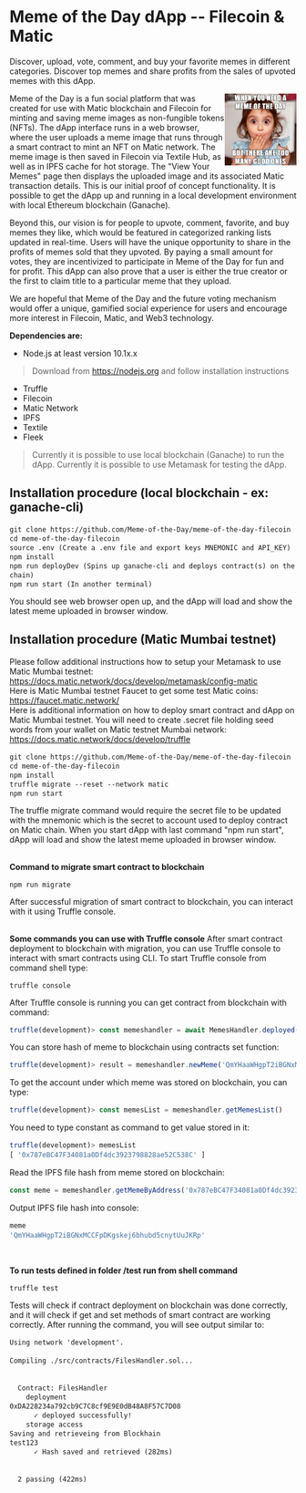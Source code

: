 # Meme of the Day dApp -- Filecoin & Matic

Discover, upload, vote, comment, and buy your favorite memes in different categories. Discover top memes and share profits from the sales of upvoted memes with this dApp.

<img src="/src/content/Meme-of-the-Day-dApp-Meme-Final.png" width=25% height=25% align="right">Meme of the Day is a fun social platform that was created for use with Matic blockchain and Filecoin for minting and saving meme images as non-fungible tokens (NFTs). The dApp interface runs in a web browser, where the user uploads a meme image that runs through a smart contract to mint an NFT on Matic network. The meme image is then saved in Filecoin via Textile Hub, as well as in IPFS cache for hot storage. The "View Your Memes" page then displays the uploaded image and its associated Matic transaction details. This is our initial proof of concept functionality. It is possible to get the dApp up and running in a local development environment with local Ethereum blockchain (Ganache).

Beyond this, our vision is for people to upvote, comment, favorite, and buy memes they like, which would be featured in categorized ranking lists updated in real-time. Users will have the unique opportunity to share in the profits of memes sold that they upvoted. By paying a small amount for votes, they are incentivized to participate in Meme of the Day for fun and for profit. This dApp can also prove that a user is either the true creator or the first to claim title to a particular meme that they upload.

We are hopeful that Meme of the Day and the future voting mechanism would offer a unique, gamified social experience for users and encourage more interest in Filecoin, Matic, and Web3 technology.

**Dependencies are:**
- Node.js at least version 10.1x.x
> Download from https://nodejs.org and follow installation instructions
- Truffle
- Filecoin
- Matic Network
- IPFS
- Textile
- Fleek
> Currently it is possible to use local blockchain (Ganache) to run the dApp.
> Currently it is possible to use Metamask for testing the dApp.


## Installation procedure (local blockchain - ex: ganache-cli)
```shell
git clone https://github.com/Meme-of-the-Day/meme-of-the-day-filecoin
cd meme-of-the-day-filecoin
source .env (Create a .env file and export keys MNEMONIC and API_KEY)
npm install
npm run deployDev (Spins up ganache-cli and deploys contract(s) on the chain)
npm run start (In another terminal)
```
You should see web browser open up, and the dApp will load and show the latest meme uploaded in browser window.

## Installation procedure (Matic Mumbai testnet)
Please follow additional instructions how to setup your Metamask to use Matic Mumbai testnet:<br>
https://docs.matic.network/docs/develop/metamask/config-matic<br>
Here is Matic Mumbai testnet Faucet to get some test Matic coins:<br>
https://faucet.matic.network/<br>
Here is additional information on how to deploy smart contract and dApp on Matic Mumbai testnet. You will need to create .secret file holding seed words from your wallet on Matic testnet Mumbai network:
https://docs.matic.network/docs/develop/truffle<br>

```shell
git clone https://github.com/Meme-of-the-Day/meme-of-the-day-filecoin
cd meme-of-the-day-filecoin
npm install
truffle migrate --reset --network matic
npm run start
```
The truffle migrate command would require the secret file to be updated with the mnemonic which is the secret to account used to deploy contract on Matic chain.
When you start dApp with last command "npm run start", dApp will load and show the latest meme uploaded in browser window.
<br><br>

**Command to migrate smart contract to blockchain**
```shell
npm run migrate
```
After successful migration of smart contract to blockchain, you can interact with it using Truffle console.
<br><br>

**Some commands you can use with Truffle console**
After smart contract deployment to blockchain with migration, you can use Truffle console to interact with smart contracts using CLI. To start Truffle console from command shell type:
```shell
truffle console
```
After Truffle console is running you can get contract from blockchain with command:
```javascript
truffle(development)> const memeshandler = await MemesHandler.deployed()
```
You can store hash of meme to blockchain using contracts set function:
```javascript
truffle(development)> result = memeshandler.newMeme('QmYHaaWHgpT2iBGNxMCCFpDKgskej6bhubd5cnytUuJKRp')
```
To get the account under which meme was stored on blockchain, you can type:
```javascript
truffle(development)> const memesList = memeshandler.getMemesList()
```
You need to type constant as command to get value stored in it:
```javascript
truffle(development)> memesList
[ '0x787eBC47F34081a0Df4dc3923798828ae52C538C' ]
```
Read the IPFS file hash from meme stored on blockchain:
```javascript
const meme = memeshandler.getMemeByAddress('0x787eBC47F34081a0Df4dc3923798828ae52C538C')
```
Output IPFS file hash into console:
```javascript
meme
'QmYHaaWHgpT2iBGNxMCCFpDKgskej6bhubd5cnytUuJKRp'
```
<br>

**To run tests defined in folder /test run from shell command**  
```javascript
truffle test
```
Tests will check if contract deployment on blockchain was done correctly, and it will check if get and set methods of smart contract are working correctly. After running the command, you will see output similar to:
```shell
Using network 'development'.

Compiling ./src/contracts/FilesHandler.sol...


  Contract: FilesHandler
    deployment
0xDA228234a792cb9C7C8cf9E9E0dB48A8F57C7D08
      ✓ deployed successfully!
    storage access
Saving and retrieveing from Blockhain
test123
      ✓ Hash saved and retrieved (282ms)


  2 passing (422ms)

```

